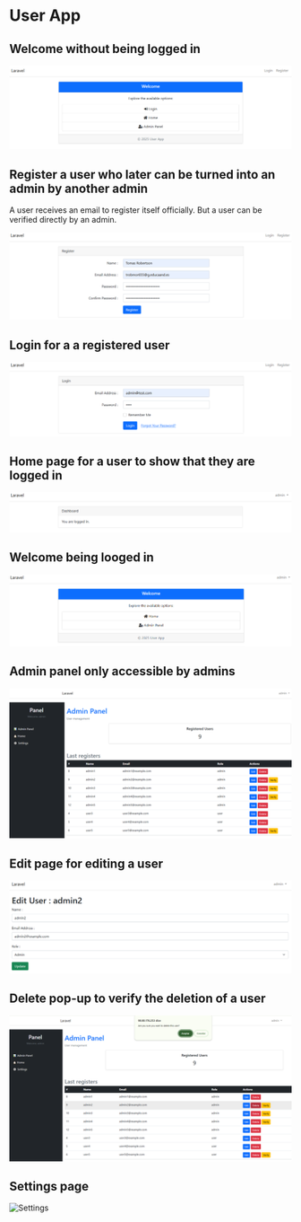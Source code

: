 # User App

## Welcome without being logged in
<img src="./images/welcome.png" alt="Welcome">

## Register a user who later can be turned into an admin by another admin
<p>A user receives an email to register itself officially. But a user can be verified directly by an admin.</p>
<img src="./images/register.png" alt="Register">

## Login for a a registered user
<img src="./images/login.png" alt="Login">

## Home page for a user to show that they are logged in
<img src="./images/home.png" alt="Home">

## Welcome being looged in
<img src="./images/welcomeLogged.png" alt="Welcome Logged">

## Admin panel only accessible by admins
<img src="./images/adminPanel.png" alt="Admin Panel">

## Edit page for editing a user
<img src="./images/edit.png" alt="Edit">

## Delete pop-up to verify the deletion of a user
<img src="./images/delete.png" alt="Delete">

## Settings page
<img src="./images/setting.png" alt="Settings">
